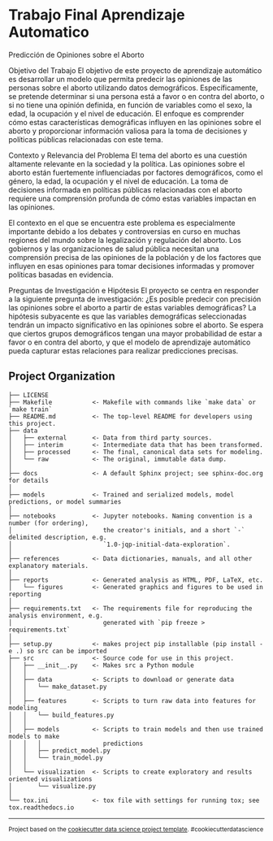 Trabajo Final Aprendizaje Automatico
==============================

Predicción de Opiniones sobre el Aborto

Objetivo del Trabajo
El objetivo de este proyecto de aprendizaje automático es desarrollar un modelo que permita predecir las opiniones de las personas sobre el aborto utilizando datos demográficos. Específicamente, se pretende determinar si una persona está a favor o en contra del aborto, o si no tiene una opinión definida, en función de variables como el sexo, la edad, la ocupación y el nivel de educación. El enfoque es comprender cómo estas características demográficas influyen en las opiniones sobre el aborto y proporcionar información valiosa para la toma de decisiones y políticas públicas relacionadas con este tema.

Contexto y Relevancia del Problema
El tema del aborto es una cuestión altamente relevante en la sociedad y la política. Las opiniones sobre el aborto están fuertemente influenciadas por factores demográficos, como el género, la edad, la ocupación y el nivel de educación. La toma de decisiones informada en políticas públicas relacionadas con el aborto requiere una comprensión profunda de cómo estas variables impactan en las opiniones.

El contexto en el que se encuentra este problema es especialmente importante debido a los debates y controversias en curso en muchas regiones del mundo sobre la legalización y regulación del aborto. Los gobiernos y las organizaciones de salud pública necesitan una comprensión precisa de las opiniones de la población y de los factores que influyen en esas opiniones para tomar decisiones informadas y promover políticas basadas en evidencia.

Preguntas de Investigación e Hipótesis
El proyecto se centra en responder a la siguiente pregunta de investigación:
¿Es posible predecir con precisión las opiniones sobre el aborto a partir de estas variables demográficas?
La hipótesis subyacente es que las variables demográficas seleccionadas tendrán un impacto significativo en las opiniones sobre el aborto. Se espera que ciertos grupos demográficos tengan una mayor probabilidad de estar a favor o en contra del aborto, y que el modelo de aprendizaje automático pueda capturar estas relaciones para realizar predicciones precisas.


Project Organization
------------

    ├── LICENSE
    ├── Makefile           <- Makefile with commands like `make data` or `make train`
    ├── README.md          <- The top-level README for developers using this project.
    ├── data
    │   ├── external       <- Data from third party sources.
    │   ├── interim        <- Intermediate data that has been transformed.
    │   ├── processed      <- The final, canonical data sets for modeling.
    │   └── raw            <- The original, immutable data dump.
    │
    ├── docs               <- A default Sphinx project; see sphinx-doc.org for details
    │
    ├── models             <- Trained and serialized models, model predictions, or model summaries
    │
    ├── notebooks          <- Jupyter notebooks. Naming convention is a number (for ordering),
    │                         the creator's initials, and a short `-` delimited description, e.g.
    │                         `1.0-jqp-initial-data-exploration`.
    │
    ├── references         <- Data dictionaries, manuals, and all other explanatory materials.
    │
    ├── reports            <- Generated analysis as HTML, PDF, LaTeX, etc.
    │   └── figures        <- Generated graphics and figures to be used in reporting
    │
    ├── requirements.txt   <- The requirements file for reproducing the analysis environment, e.g.
    │                         generated with `pip freeze > requirements.txt`
    │
    ├── setup.py           <- makes project pip installable (pip install -e .) so src can be imported
    ├── src                <- Source code for use in this project.
    │   ├── __init__.py    <- Makes src a Python module
    │   │
    │   ├── data           <- Scripts to download or generate data
    │   │   └── make_dataset.py
    │   │
    │   ├── features       <- Scripts to turn raw data into features for modeling
    │   │   └── build_features.py
    │   │
    │   ├── models         <- Scripts to train models and then use trained models to make
    │   │   │                 predictions
    │   │   ├── predict_model.py
    │   │   └── train_model.py
    │   │
    │   └── visualization  <- Scripts to create exploratory and results oriented visualizations
    │       └── visualize.py
    │
    └── tox.ini            <- tox file with settings for running tox; see tox.readthedocs.io


--------

<p><small>Project based on the <a target="_blank" href="https://drivendata.github.io/cookiecutter-data-science/">cookiecutter data science project template</a>. #cookiecutterdatascience</small></p>
